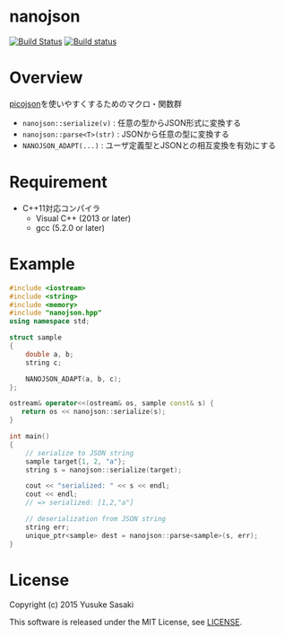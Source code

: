 nanojson
========

[![Build Status](https://travis-ci.org/ys-nuem/nanojson.svg?branch=master)](https://travis-ci.org/ys-nuem/nanojson)
[![Build status](https://ci.appveyor.com/api/projects/status/g2snjj607rxmo1sm?svg=true)](https://ci.appveyor.com/project/y-sasaki-nuem/nanojson)

# Overview

[picojson](https://github.com/kazuho/picojson)を使いやすくするためのマクロ・関数群

* `nanojson::serialize(v)`  : 任意の型からJSON形式に変換する
* `nanojson::parse<T>(str)` : JSONから任意の型に変換する
* `NANOJSON_ADAPT(...)`     : ユーザ定義型とJSONとの相互変換を有効にする

# Requirement

* C++11対応コンパイラ
  - Visual C++ (2013 or later)
  - gcc (5.2.0 or later)

# Example

```cpp
#include <iostream>
#include <string>
#include <memory>
#include "nanojson.hpp"
using namespace std;

struct sample
{
    double a, b;
    string c;

    NANOJSON_ADAPT(a, b, c);
};

ostream& operator<<(ostream& os, sample const& s) {
   return os << nanojson::serialize(s);
}

int main()
{
    // serialize to JSON string
    sample target{1, 2, "a"};
    string s = nanojson::serialize(target);

    cout << "serialized: " << s << endl;
    cout << endl;
    // => serialized: [1,2,"a"]

    // deserialization from JSON string
    string err;
    unique_ptr<sample> dest = nanojson::parse<sample>(s, err);
}
```


# License

Copyright (c) 2015 Yusuke Sasaki

This software is released under the MIT License, see [LICENSE](LICENSE).
